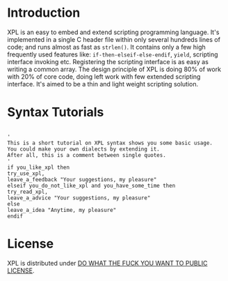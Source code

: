 # Introduction #
XPL is an easy to embed and extend scripting programming language. It's implemented in a single C header file within only several hundreds lines of code; and runs almost as fast as `strlen()`. It contains only a few high frequently used features like: `if-then-elseif-else-endif`, `yield`, scripting interface invoking etc. Registering the scripting interface is as easy as writing a common array. The design principle of XPL is doing 80% of work with 20% of core code, doing left work with few extended scripting interface. It's aimed to be a thin and light weight scripting solution.

# Syntax Tutorials #
```BASIC

'
This is a short tutorial on XPL syntax shows you some basic usage.
You could make your own dialects by extending it.
After all, this is a comment between single quotes.
'
if you_like_xpl then
try_use_xpl,
leave_a_feedback "Your suggestions, my pleasure"
elseif you_do_not_like_xpl and you_have_some_time then
try_read_xpl,
leave_a_advice "Your suggestions, my pleasure"
else
leave_a_idea "Anytime, my pleasure"
endif
```

# License #
XPL is distributed under [DO WHAT THE FUCK YOU WANT TO PUBLIC LICENSE](http://sam.zoy.org/wtfpl/COPYING).